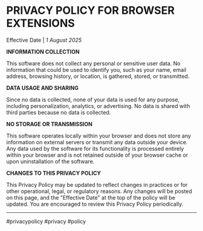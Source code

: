PRIVACY POLICY FOR BROWSER EXTENSIONS
=====================================
Effective Date | *1 August 2025*

**INFORMATION COLLECTION**

This software does not collect any personal or sensitive user data. No information that could be used to identify you, such as your name, email address, browsing history, or location, is gathered, stored, or transmitted. 


**DATA USAGE AND SHARING**

Since no data is collected, none of your data is used for any purpose, including personalization, analytics, or advertising. No data is shared with third parties because no data is collected. 


**NO STORAGE OR TRANSMISSION**

This software operates locally within your browser and does not store any information on external servers or transmit any data outside your device. Any data used by the software for its functionality is processed entirely within your browser and is not retained outside of your browser cache or upon uninstallation of the software. 


**CHANGES TO THIS PRIVACY POLICY**

This Privacy Policy may be updated to reflect changes in practices or for other operational, legal, or regulatory reasons. Any changes will be posted on this page, and the "Effective Date" at the top of the policy will be updated. You are encouraged to review this Privacy Policy periodically. 

-------------------------------------
#privacypolicy #privacy #policy
